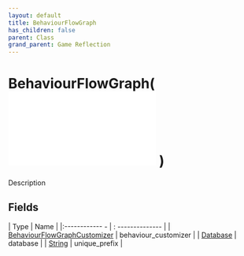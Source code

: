```yaml
---
layout: default
title: BehaviourFlowGraph
has_children: false
parent: Class
grand_parent: Game Reflection
---
```

# BehaviourFlowGraph( ![ FlowGraph ](game-reflection/classes/flow_graph.md) )
Description 

## Fields
| Type | Name |
|:------------ - | : -------------- |
| [BehaviourFlowGraphCustomizer](game-reflection/classes/behaviour_flow_graph_customizer.md) | behaviour_customizer |
| [Database](game-reflection/components/database.md) | database |
| [String](game-reflection/components/string.md) | unique_prefix |
